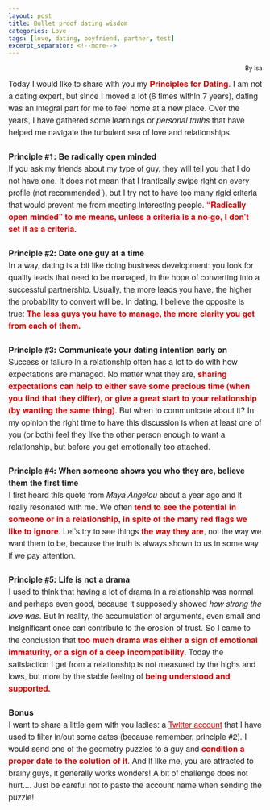 ```yaml
---
layout: post
title: Bullet proof dating wisdom 
categories: Love
tags: [love, dating, boyfriend, partner, test]
excerpt_separator: <!--more-->
---
```


<p style="text-align:right; font-size: 12px;"> By Isa </p>

<p style="margin: 10px 0;padding: 0;mso-line-height-rule: exactly;-ms-text-size-adjust: 100%;-webkit-text-size-adjust: 100%;color: #202020;font-family: 'Helvetica Neue', Helvetica, Arial, Verdana, sans-serif;font-size: 16px;line-height: 150%;text-align: left;"><span style="font-size:16px"><font color="#202020" face="helvetica neue, helvetica, arial, verdana, sans-serif">Today I would like to share with you my </font><span style="color:#d40202"><font face="helvetica neue, helvetica, arial, verdana, sans-serif"><strong>Principles for&nbsp;Dating</strong></font></span><font color="#202020" face="helvetica neue, helvetica, arial, verdana, sans-serif">. I am not a dating expert, but since I moved a lot (6 times within 7 years), dating was an integral part for me to feel home at a new place. Over the years, I have gathered some learnings or&nbsp;<em>personal truths</em> that have helped me navigate the turbulent sea of love and relationships.<!--more--><br>
<br>
<strong>Principle #1: Be radically open minded</strong><br>
If you ask my friends about my type of guy, they will tell you that I do not have one. It does not mean that I frantically swipe right on every profile (not recommended&nbsp;), but I try not to have too many rigid criteria that would prevent me from meeting interesting people. </font><span style="color:#d40202"><font face="helvetica neue, helvetica, arial, verdana, sans-serif"><strong>“Radically open minded” to me means, unless a criteria is a no-go, I don’t set it as a criteria.</strong></font></span><br>
<br>
<font color="#202020" face="helvetica neue, helvetica, arial, verdana, sans-serif"><strong>Principle #2: Date one guy at a time</strong><br>
In a way, dating is a bit like doing business development: you look for quality leads that need to be managed, in the hope of converting into a successful partnership. Usually, the more leads you have, the higher the probability to convert will be. In dating, I believe the opposite is true: </font><span style="color:#d40202"><font face="helvetica neue, helvetica, arial, verdana, sans-serif"><strong>The less guys you have to manage, the more clarity you get from each of them.</strong></font></span><br>
<br>
<font color="#202020" face="helvetica neue, helvetica, arial, verdana, sans-serif"><strong>Principle #3: Communicate your dating intention early on</strong><br>
Success or failure in a relationship often has a lot to do with how expectations are managed. No matter what they are, </font><span style="color:#d40202"><font face="helvetica neue, helvetica, arial, verdana, sans-serif"><strong>sharing expectations can help to either save some precious time (when you find that they differ), or give a great start to your relationship (by wanting the same thing)</strong></font></span><font color="#202020" face="helvetica neue, helvetica, arial, verdana, sans-serif">. But when to communicate about it? In my opinion the right time to have this discussion is when at least one of you (or both) feel they like the other person enough to want a relationship, but before you get emotionally too attached.&nbsp;<br>
<br>
<strong>Principle #4: When someone shows you who they are, believe them the first time</strong><br>
I first heard this quote from <em>Maya Angelou</em> about a year ago and it really resonated with me. We often<strong> </strong></font><span style="color:#d40202"><font face="helvetica neue, helvetica, arial, verdana, sans-serif"><strong>tend to see the potential in someone or in a relationship, in spite of the many red flags we like to ignore</strong>.</font></span><font color="#202020" face="helvetica neue, helvetica, arial, verdana, sans-serif"> Let’s try to see things </font><span style="color:#d40202"><font face="helvetica neue, helvetica, arial, verdana, sans-serif"><strong>the way they are</strong></font></span><font color="#202020" face="helvetica neue, helvetica, arial, verdana, sans-serif">, not the way we want them to be, because the truth is always shown to us in some way if we pay attention.<br>
<br>
<strong>Principle #5: Life is not a drama</strong><br>
I used to think that having a lot of drama in a relationship was normal and perhaps even good, because it supposedly showed <em>how strong the love was</em>. But in reality, the accumulation of arguments, even small and insignificant once&nbsp;can contribute to the erosion of trust. So I came to the conclusion that</font><span style="color:#d40202"><font face="helvetica neue, helvetica, arial, verdana, sans-serif"><strong> too much drama was either a sign of emotional immaturity, or a sign of a deep incompatibility</strong></font></span><font color="#202020" face="helvetica neue, helvetica, arial, verdana, sans-serif">. Today the satisfaction I get from a relationship is not measured by the highs and lows, but more by the stable&nbsp;feeling of </font><span style="color:#d40202"><font face="helvetica neue, helvetica, arial, verdana, sans-serif"><strong>being understood and supported.</strong></font></span><br>
<br>
<font color="#202020" face="helvetica neue, helvetica, arial, verdana, sans-serif"><strong>Bonus&nbsp;</strong><br>
I want to share a little gem with you ladies: a <a href="https://twitter.com/Cshearer41" target="_blank" style="mso-line-height-rule: exactly;-ms-text-size-adjust: 100%;-webkit-text-size-adjust: 100%;color: #d40202;font-weight: normal;text-decoration: underline;">Twitter account</a> that I have used to filter in/out some dates (because remember, principle #2). I would send one of the geometry puzzles to a guy and</font><strong><span style="color:#d40202"><font face="helvetica neue, helvetica, arial, verdana, sans-serif"> condition a proper date to the solution of it</font></span></strong><font color="#202020" face="helvetica neue, helvetica, arial, verdana, sans-serif">. And if like me, you are attracted to brainy guys, it generally works wonders! A bit of challenge does not hurt.... Just be careful not to paste the account name when sending the puzzle!</font></span></p>